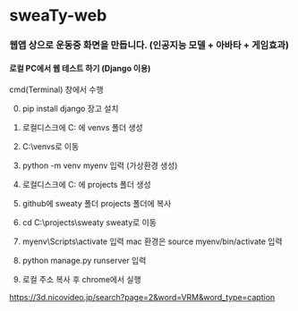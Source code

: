 # sweaTy-web
### 웹앱 상으로 운동중 화면을 만듭니다. (인공지능 모델 + 아바타 + 게임효과)


#### 로컬 PC에서 웹 테스트 하기 (Django 이용)

cmd(Terminal) 창에서 수행

0. pip install django 장고 설치

1.  로컬디스크에 C: 에  venvs 폴더 생성

2. C:\venvs로 이동 

3.  python -m venv myenv  입력   (가상환경 생성)

4.  로컬디스크에 C: 에  projects 폴더 생성  

5. github에 sweaty 폴더 projects 폴더에 복사 

6.  cd C:\projects\sweaty      sweaty로 이동 

7. myenv\Scripts\activate 입력   mac 환경은 source myenv/bin/activate 입력 

8. python manage.py runserver 입력   

9. 로컬 주소 복사 후 chrome에서 실행


https://3d.nicovideo.jp/search?page=2&word=VRM&word_type=caption
